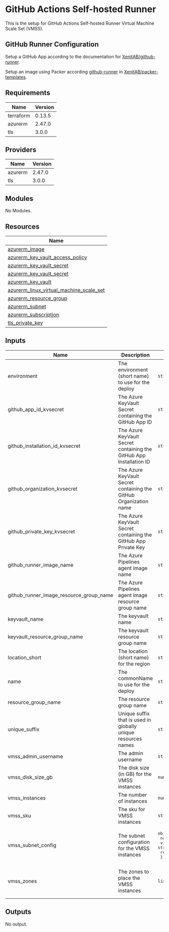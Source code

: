 # GitHub Actions Self-hosted Runner

This is the setup for GitHub Actions Self-hosted Runner Virtual Machine Scale Set (VMSS).

## GitHub Runner Configuration

Setup a GitHub App according to the documentation for [XenitAB/github-runner](https://github.com/XenitAB/github-runner).

Setup an image using Packer according [github-runner](https://github.com/XenitAB/packer-templates/tree/main/templates/azure/github-runner) in [XenitAB/packer-templates](https://github.com/XenitAB/packer-templates).

## Requirements

| Name | Version |
|------|---------|
| terraform | 0.13.5 |
| azurerm | 2.47.0 |
| tls | 3.0.0 |

## Providers

| Name | Version |
|------|---------|
| azurerm | 2.47.0 |
| tls | 3.0.0 |

## Modules

No Modules.

## Resources

| Name |
|------|
| [azurerm_image](https://registry.terraform.io/providers/hashicorp/azurerm/2.47.0/docs/data-sources/image) |
| [azurerm_key_vault_access_policy](https://registry.terraform.io/providers/hashicorp/azurerm/2.47.0/docs/resources/key_vault_access_policy) |
| [azurerm_key_vault_secret](https://registry.terraform.io/providers/hashicorp/azurerm/2.47.0/docs/data-sources/key_vault_secret) |
| [azurerm_key_vault_secret](https://registry.terraform.io/providers/hashicorp/azurerm/2.47.0/docs/resources/key_vault_secret) |
| [azurerm_key_vault](https://registry.terraform.io/providers/hashicorp/azurerm/2.47.0/docs/data-sources/key_vault) |
| [azurerm_linux_virtual_machine_scale_set](https://registry.terraform.io/providers/hashicorp/azurerm/2.47.0/docs/resources/linux_virtual_machine_scale_set) |
| [azurerm_resource_group](https://registry.terraform.io/providers/hashicorp/azurerm/2.47.0/docs/data-sources/resource_group) |
| [azurerm_subnet](https://registry.terraform.io/providers/hashicorp/azurerm/2.47.0/docs/data-sources/subnet) |
| [azurerm_subscription](https://registry.terraform.io/providers/hashicorp/azurerm/2.47.0/docs/data-sources/subscription) |
| [tls_private_key](https://registry.terraform.io/providers/hashicorp/tls/3.0.0/docs/resources/private_key) |

## Inputs

| Name | Description | Type | Default | Required |
|------|-------------|------|---------|:--------:|
| environment | The environment (short name) to use for the deploy | `string` | n/a | yes |
| github\_app\_id\_kvsecret | The Azure KeyVault Secret containing the GitHub App ID | `string` | `"github-app-id"` | no |
| github\_installation\_id\_kvsecret | The Azure KeyVault Secret containing the GitHub App Installation ID | `string` | `"github-installation-id"` | no |
| github\_organization\_kvsecret | The Azure KeyVault Secret containing the GitHub Organization name | `string` | `"github-organization"` | no |
| github\_private\_key\_kvsecret | The Azure KeyVault Secret containing the GitHub App Private Key | `string` | `"github-private-key"` | no |
| github\_runner\_image\_name | The Azure Pipelines agent image name | `string` | n/a | yes |
| github\_runner\_image\_resource\_group\_name | The Azure Pipelines agent image resource group name | `string` | `""` | no |
| keyvault\_name | The keyvault name | `string` | `""` | no |
| keyvault\_resource\_group\_name | The keyvault resource group name | `string` | `""` | no |
| location\_short | The location (short name) for the region | `string` | n/a | yes |
| name | The commonName to use for the deploy | `string` | n/a | yes |
| resource\_group\_name | The resource group name | `string` | `""` | no |
| unique\_suffix | Unique suffix that is used in globally unique resources names | `string` | `""` | no |
| vmss\_admin\_username | The admin username | `string` | `"ghradmin"` | no |
| vmss\_disk\_size\_gb | The disk size (in GB) for the VMSS instances | `number` | `128` | no |
| vmss\_instances | The number of instances | `number` | `1` | no |
| vmss\_sku | The sku for VMSS instances | `string` | `"Standard_F4s_v2"` | no |
| vmss\_subnet\_config | The subnet configuration for the VMSS instances | <pre>object({<br>    name                 = string<br>    virtual_network_name = string<br>    resource_group_name  = string<br>  })</pre> | n/a | yes |
| vmss\_zones | The zones to place the VMSS instances | `list(string)` | <pre>[<br>  "1",<br>  "2",<br>  "3"<br>]</pre> | no |

## Outputs

No output.
